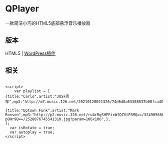 # QPlayer
一款简洁小巧的HTML5底部悬浮音乐播放器

## 版本

 HTML5 | [WordPress插件](https://github.com/Jrohy/QPlayer-WordPress-Plugin)

## 相关
```language

<script>
	var	playlist = [
{title:"Carlo",artist:"JUSF周存",mp3:"http://m7.music.126.net/20210120021326/74d6d0a63308837b00fca4049900b01d/ymusic/8b98/bdaf/c737/7ce6db200bb9af704042820c4bbad418.mp3",cover:"img/c/1.jpg",},

{title:"Uptown Funk",artist:"Mark Ronson",mp3:"http://p2.music.126.net/ru4rRgSHFFixWfQZVtPSMQ==/3249056861081712.mp3",cover:"http://p4.music.126.net/G2nCsXpMc81lcUY-pOHr9Q==/2528876745541310.jpg?param=106x106",},
];
  var isRotate = true;
  var autoplay = true;
</script>

```




